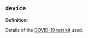 ## `device`

<b>Definition:</b><br>

Details of the [COVID-19 test kit](https://simplifier.net/resolve?target=simplifier&amp;scope=uk.nhsdigital.r4&amp;canonical=https://fhir.nhs.uk/Id/Covid19-TestKit) used.